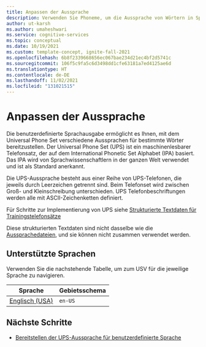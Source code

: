 ```yaml
---
title: Anpassen der Aussprache
description: Verwenden Sie Phoneme, um die Aussprache von Wörtern in Speech-to-Text anzupassen.
author: ut-karsh
ms.author: umaheshwari
ms.service: cognitive-services
ms.topic: conceptual
ms.date: 10/19/2021
ms.custom: template-concept, ignite-fall-2021
ms.openlocfilehash: 6b8f2339668656ec067bae234d21ec4bf2d5741c
ms.sourcegitcommit: 106f5c9fa5c6d3498dd1cfe63181a7ed4125ae6d
ms.translationtype: HT
ms.contentlocale: de-DE
ms.lasthandoff: 11/02/2021
ms.locfileid: "131021515"
---
```

# <a name="customize-pronunciation"></a>Anpassen der Aussprache

Die benutzerdefinierte Sprachausgabe ermöglicht es Ihnen, mit dem Universal Phone Set verschiedene Aussprachen für bestimmte Wörter bereitzustellen. Der Universal Phone Set (UPS) ist ein maschinenlesbarer Telefonsatz, der auf dem International Phonetic Set Alphabet (IPA) basiert. Das IPA wird von Sprachwissenschaftlern in der ganzen Welt verwendet und ist als Standard anerkannt.

Die UPS-Aussprache besteht aus einer Reihe von UPS-Telefonen, die jeweils durch Leerzeichen getrennt sind. Beim Telefonset wird zwischen Groß- und Kleinschreibung unterschieden. UPS Telefonbeschriftungen werden alle mit ASCII-Zeichenketten definiert.

Für Schritte zur Implementierung von UPS siehe [Strukturierte Textdaten für Trainingstelefonsätze](how-to-custom-speech-test-and-train.md#structured-text-data-for-training-public-preview)

Diese strukturierten Textdaten sind nicht dasselbe wie die [Aussprachedateien](how-to-custom-speech-test-and-train.md#pronunciation-data-for-training), und sie können nicht zusammen verwendet werden.

## <a name="languages-supported"></a>Unterstützte Sprachen

Verwenden Sie die nachstehende Tabelle, um zum USV für die jeweilige Sprache zu navigieren.

| Sprache                | Gebietsschema  |
|-------------------------|---------|
| [Englisch (USA)](phone-sets.md) | `en-US` |


## <a name="next-steps"></a>Nächste Schritte

* [Bereitstellen der UPS-Aussprache für benutzerdefinierte Sprache](how-to-custom-speech-test-and-train.md#structured-text-data-for-training-public-preview)
